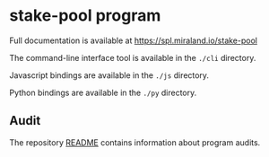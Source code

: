 # stake-pool program

Full documentation is available at https://spl.miraland.io/stake-pool

The command-line interface tool is available in the `./cli` directory.

Javascript bindings are available in the `./js` directory.

Python bindings are available in the `./py` directory.

## Audit

The repository [README](https://github.com/miraland-labs/solarti-program-library#audits)
contains information about program audits.
